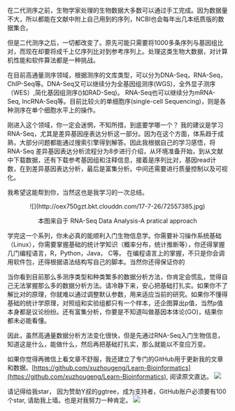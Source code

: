 在二代测序之前，生物学家处理的生物数据大多数可以通过手工完成。因为数据量不大，所以都能在文献中附上自己用到的序列，NCBI也会每年出几本纸质版的数据集合。

但是二代测序之后，一切都改变了。原先可能只需要将1000多条序列与基因组比对，而现在却要将成千上亿序列比对到参考序列上。处理这类生物大数据，对计算机性能和软件算法都是一种挑战。

在目前高通量测序领域，根据测序的文库类型，可以分为DNA-Seq，RNA-Seq，ChIP-Seq等。DNA-Seq又可以继续分为全基因组测序(WGS)，全外显子测序（WES）,简化基因组测序()如RAD-Seq)。
RNA-Seq也可以继续分为mRNA-Seq, lncRNA-Seq等。目前比较火的单细胞序(single-cell Sequencing)，则是各种测序在单个细胞水平上的操作。

刚进入这个领域，你一定会迷惘，不知所措，到底要学哪一个？ 我的建议是学习RNA-Seq，尤其是差异基因座表达分析这一部分。因为在这个方面，体系趋于成熟，大部分问题都能通过搜索引擎得到解答。因此我根据自己的学习感悟，将RNA-Seq 差异基因表达分析流程分为8步进行介绍，从环境准备开始，到从文献中下载数据，还有下载参考基因组和注释信息，接着是序列比对，基因read计数，在到差异基因表达分析，最后是富集分析。中间还需要进行质量控制以及可视化。

我希望这能帮到你，当然这也是我学习的一次总结。

<div align="center">
![](http://oex750gzt.bkt.clouddn.com/17-7-26/72557385.jpg)
<p> 本图来自于 RNA-Seq Data Analysis-A pratical approach
</div>

学完这一个系列，你未必真的能顺利入门生物信息学。你需要补习操作系统基础（Linux），你需要掌握基础的统计学知识（概率分布，统计推断等），你还得掌握几门编程语言，R，Python，Java， C等。 在编程语言上的掌握，不只是你会调用软件包，还得根据语法结构写自己的脚本。当然你还得保证你的

当你看到目前那么多测序类型和种类繁多的数据分析方法，你肯定会慌乱，觉得自己无法掌握那么多的数据分析方法。请冷静下来，安心把基础打扎实。如果你不了解比对的原理，你就难以通过调整默认参数，用来适应当前的研究。如果你不懂得基础的统计学原理，对照组和实验组都只有一个样本，还企图算出p值，当然p值本身都是议论纷纷。还有富集分析，你要是不知道叫做基因本体论(GO)，结果你都未必能看懂。

因此，虽然高通量数据分析方法变化很快，但是先通过RNA-Seq入门生物信息，知道这是什么，能做什么，然后再把基础打扎实，那么就能以不变应万变。


如果你觉得再微信上看文章不舒服，我还建立了专门的GitHub用于更新我的文章和数据。[https://github.com/xuzhougeng/Learn-Bioinformatics](https://github.com/xuzhougeng/Learn-Bioinformatics), 阅读原文直达。
![](http://oex750gzt.bkt.clouddn.com/17-7-26/2256817.jpg)

请记得给我star， 因为赞助Y叔的ggtree，成为支持者，GitHub账户必须要有100个star, 请助我上墙。也是对我努力一种肯定。
![](http://oex750gzt.bkt.clouddn.com/17-7-26/63580956.jpg)

